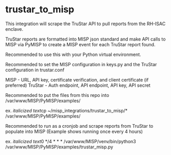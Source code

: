 # trustar_to_misp

This integration will scrape the TruStar API to pull reports from the RH-ISAC enclave.

TruStar reports are formatted into MISP json standard and make API calls to MISP via PyMISP to create a MISP event for each TruStar report found.

Recommended to use this with your Python virtual environment.

Recommended to set the MISP configuration in keys.py and the TruStar configuration in trustar.conf 

  MISP - URL, API key, certificate verification, and client certificate (if preferred)
  TruStar - Auth endpoint, API endpoint, API key, API secret

Recommended to put the files from this repo into /var/www/MISP/PyMISP/examples/ 

  ex. *italicized text*cp ~/misp_integrations/trustar_to_misp/* /var/www/MISP/PyMISP/examples/

Recommended to run as a cronjob and scrape reports from TruStar to populate into MISP (Example shows running once every 4 hours)

  ex. *italicized text*0 */4 * * * /var/www/MISP/venv/bin/python3 /var/www/MISP/PyMISP/examples/trustar_misp.py
  
